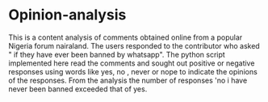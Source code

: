 # Opinion-analysis
This is a content analysis of comments obtained  online from a  popular Nigeria forum nairaland.
The users responded to the contributor who asked " if they have ever been banned by whatsapp".
The python script implemented here read the comments and sought out positive or negative responses using  words like yes, no , never or nope to indicate the opinions of the responses. From the analysis the number of  responses 'no i have never been banned exceeded that of yes.
